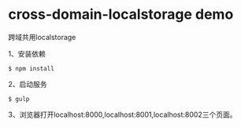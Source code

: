 # cross-domain-localstorage demo
跨域共用localstorage

1、安装依赖
```
$ npm install 
```
2、启动服务
```
$ gulp
```
3、浏览器打开localhost:8000,localhost:8001,localhost:8002三个页面。
